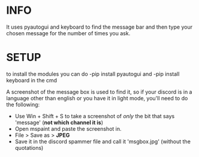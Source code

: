 # INFO
It uses pyautogui and keyboard to find the message bar and then type your chosen message for the number of times you ask.

# SETUP
to install the modules you can do
-pip install pyautogui
and
-pip install keyboard
in the cmd

A screenshot of the message box is used to find it, so if your discord is in a language other than english or you have it in light mode, you'll need to do the following:
- Use Win + Shift + S to take a screenshot of *only* the bit that says 'message' (**not which channel it is**)
- Open mspaint and paste the screenshot in.
- File > Save as > **JPEG**
- Save it in the discord spammer file and call it 'msgbox.jpg' (without the quotations)
